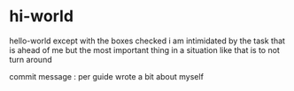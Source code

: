 # hi-world
hello-world except with the boxes checked
i am intimidated by the task that is ahead of me 
but the most important thing in a situation like that
is to not turn around

commit message : per guide wrote a bit about myself
